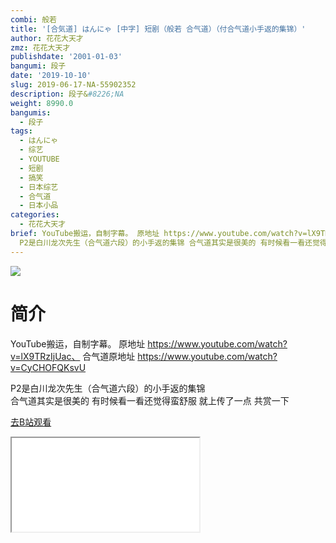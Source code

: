 ```yaml
---
combi: 般若
title: '[合気道] はんにゃ [中字] 短剧（般若 合气道）（付合气道小手返的集锦）'
author: 花花大天才
zmz: 花花大天才
publishdate: '2001-01-03'
bangumi: 段子
date: '2019-10-10'
slug: 2019-06-17-NA-55902352
description: 段子&#8226;NA
weight: 8990.0
bangumis:
  - 段子
tags:
  - はんにゃ
  - 综艺
  - YOUTUBE
  - 短剧
  - 搞笑
  - 日本综艺
  - 合气道
  - 日本小品
categories:
  - 花花大天才
brief: YouTube搬运，自制字幕。 原地址 https://www.youtube.com/watch?v=lX9TRzIjUac、 合气道原地址 https://www.youtube.com/watch?v=CyCHOFQKsvU
  P2是白川龙次先生（合气道六段）的小手返的集锦 合气道其实是很美的 有时候看一看还觉得蛮舒服 就上传了一点 共赏一下
---
```

![](https://raw.githubusercontent.com/tcgriffith/owaraisite/master/static/tmpimg/f63282286b45db32bd18f10774e40cba5c607256.jpg.480.jpg)
# 简介  
YouTube搬运，自制字幕。
原地址  https://www.youtube.com/watch?v=lX9TRzIjUac、
合气道原地址  https://www.youtube.com/watch?v=CyCHOFQKsvU

P2是白川龙次先生（合气道六段）的小手返的集锦  
合气道其实是很美的 有时候看一看还觉得蛮舒服 就上传了一点 共赏一下  

[去B站观看](https://www.bilibili.com/video/av55902352/)
<div class ="resp-container"><iframe class="testiframe" src="//player.bilibili.com/player.html?aid=55902352"", scrolling="no", allowfullscreen="true" > </iframe></div> 
